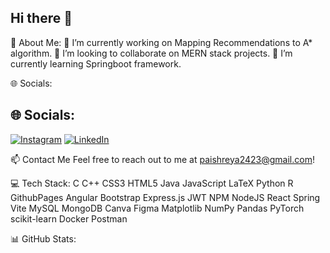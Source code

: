 ## Hi there 👋


💫 About Me:
🔭 I’m currently working on Mapping Recommendations to A* algorithm.
👯 I’m looking to collaborate on MERN stack projects.
🌱 I’m currently learning Springboot framework.

🌐 Socials:
## 🌐 Socials:
[![Instagram](https://img.shields.io/badge/Instagram-E4405F?style=for-the-badge&logo=instagram&logoColor=white)](https://instagram.com/yourusername)
[![LinkedIn](https://img.shields.io/badge/LinkedIn-0A66C2?style=for-the-badge&logo=linkedin&logoColor=white)](https://linkedin.com/in/yourusername)


📫 Contact Me
Feel free to reach out to me at paishreya2423@gmail.com!

💻 Tech Stack:
C C++ CSS3 HTML5 Java JavaScript LaTeX Python R GithubPages Angular Bootstrap Express.js JWT NPM NodeJS React Spring Vite MySQL MongoDB Canva Figma Matplotlib NumPy Pandas PyTorch scikit-learn Docker Postman

📊 GitHub Stats:




